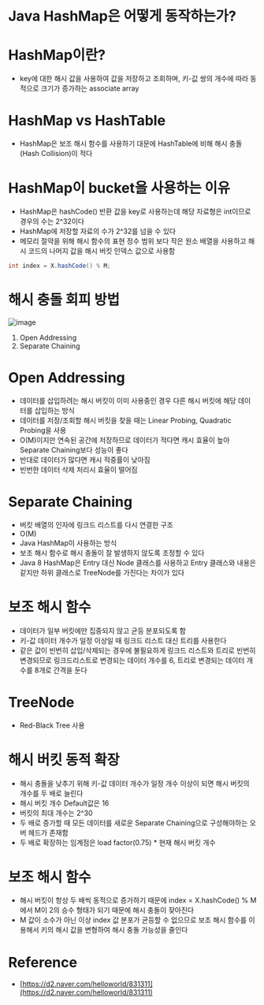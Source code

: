 # Java HashMap은 어떻게 동작하는가?

# HashMap이란?

- key에 대한 해시 값을 사용하여 값을 저장하고 조회하며, 키-값 쌍의 개수에 따라 동적으로 크기가 증가하는 associate array

# HashMap vs HashTable

- HashMap은 보조 해시 함수를 사용하기 대문에 HashTable에 비해 해시 충돌(Hash Collision)이 적다

# HashMap이 bucket을 사용하는 이유

- HashMap은 hashCode() 반환 값을 key로 사용하는데 해당 자료형은 int이므로 경우의 수는 2^32이다
- HashMap에 저장할 자료의 수가 2^32를 넘을 수 있다
- 메모리 절약을 위해 해시 함수의 표현 정수 범위 보다 작은 원소 배열을 사용하고 해시 코드의 나머지 값을 해시 버킷 인덱스 값으로 사용함

```java
int index = X.hashCode() % M;
```

# 해시 충돌 회피 방법

![image](https://user-images.githubusercontent.com/66231761/159542829-4e87db33-9e2b-4193-b894-634b0eca1e1e.png)

1. Open Addressing
2. Separate Chaining

# Open Addressing

- 데이터를 삽입하려는 해시 버킷이 이미 사용중인 경우 다른 해시 버킷에 해당 데이터를 삽입하는 방식
- 데이터를 저장/조회할 해시 버킷을 찾을 때는 Linear Probing, Quadratic Probing을 사용
- O(M)이지만 연속된 공간에 저장하므로 데이터가 적다면 캐시 효율이 높아 Separate Chaining보다 성능이 좋다
- 반대로 데이터가 많다면 캐시 적중률이 낮아짐
- 빈번한 데이터 삭제 처리시 효율이 떨어짐

# Separate Chaining

- 버킷 배열의 인자에 링크드 리스트를 다시 연결한 구조
- O(M)
- Java HashMap이 사용하는 방식
- 보조 해시 함수로 해시 충돌이 잘 발생하지 않도록 조정할 수 있다
- Java 8 HashMap은 Entry 대신 Node 클래스를 사용하고 Entry 클래스와 내용은 같지만 하위 클래스로 TreeNode를 가진다는 차이가 있다

# 보조 해시 함수

- 데이터가 일부 버킷에만 집중되지 않고 균등 분포되도록 함
- 키-값 데이터 개수가 일정 이상일 때 링크드 리스트 대신 트리를 사용한다
- 같은 값이 빈번히 삽입/삭제되는 경우에 불필요하게 링크드 리스트와 트리로 빈번히 변경되므로 링크드리스트로 변경되는 데이터 개수를 6, 트리로 변경되는 데이터 개수를 8개로 간격을 둔다

# TreeNode

- Red-Black Tree 사용

# 해시 버킷 동적 확장

- 해시 충돌을 낮추기 위해 키-값 데이터 개수가 일정 개수 이상이 되면 해시 버킷의 개수를 두 배로 늘린다
- 해시 버킷 개수 Default값은 16
- 버킷의 최대 개수는 2^30
- 두 배로 증가할 때 모든 데이터를 새로운 Separate Chaining으로 구성해야하는 오버 헤드가 존재함
- 두 배로 확장하는 임계점은 load factor(0.75) * 현재 해시 버킷 개수

# 보조 해시 함수

- 해시 버킷이 항상 두 배씩 동적으로 증가하기 때문에 index = X.hashCode() % M에서 M이 2의 승수 형태가 되기 때문에 해시 충돌이 잦아진다
- M 값이 소수가 아닌 이상 index 값 분포가 균등할 수 없으므로 보조 해시 함수를 이용해서 키의 해시 값을 변형하여 해시 충돌 가능성을 줄인다

# Reference

- [https://d2.naver.com/helloworld/831311](https://d2.naver.com/helloworld/831311)
